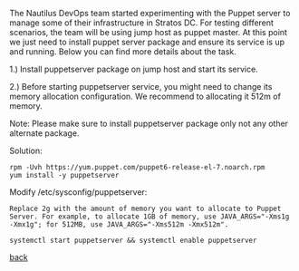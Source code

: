 The Nautilus DevOps team started experimenting with the Puppet server to manage some of their infrastructure in Stratos DC. For testing different scenarios, the team will be using jump host as puppet master. At this point we just need to install puppet server package and ensure its service is up and running. Below you can find more details about the task.  

1.) Install puppetserver package on jump host and start its service.  

2.) Before starting puppetserver service, you might need to change its memory allocation configuration. We recommend to allocating it 512m of memory.  

Note: Please make sure to install puppetserver package only not any other alternate package.  

Solution:
```
rpm -Uvh https://yum.puppet.com/puppet6-release-el-7.noarch.rpm
yum install -y puppetserver
```

Modify /etc/sysconfig/puppetserver:  
```
Replace 2g with the amount of memory you want to allocate to Puppet Server. For example, to allocate 1GB of memory, use JAVA_ARGS="-Xms1g -Xmx1g"; for 512MB, use JAVA_ARGS="-Xms512m -Xmx512m".
```

```
systemctl start puppetserver && systemctl enable puppetserver
```

[back](https://github.com/MederD/Kodekloud-Engineer-Tasks)  

